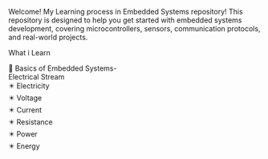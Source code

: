 Welcome!
My Learning process in Embedded Systems repository! This repository is designed to help you get started with embedded systems development, covering microcontrollers, sensors, communication protocols, and real-world projects.

What i Learn

📌 Basics of Embedded Systems- <br>
Electrical Stream<br>
   ✴️ Electricity <br>
   ✴️ Voltage <br>
   ✴️ Current <br>
   ✴️ Resistance <br>
   ✴️ Power <br>
   ✴️ Energy
   
   
